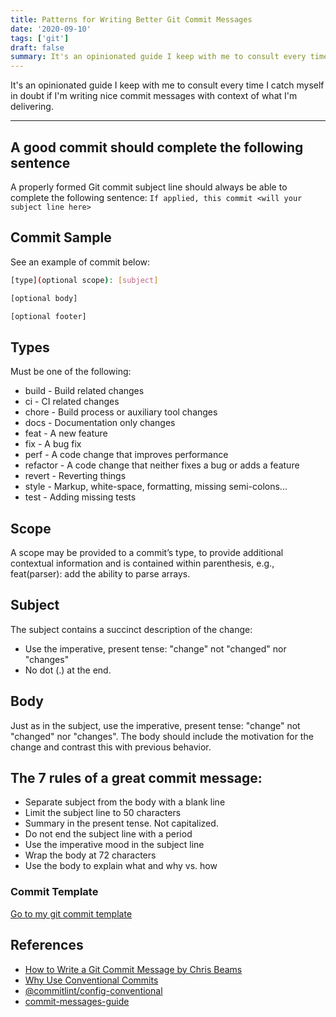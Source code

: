 ```yaml
---
title: Patterns for Writing Better Git Commit Messages
date: '2020-09-10'
tags: ['git']
draft: false
summary: It's an opinionated guide I keep with me to consult every time I catch myself in doubt if I'm writing nice commit messages with context of what I'm delivering.
---
```


It's an opinionated guide I keep with me to consult every time I catch myself in doubt if I'm writing nice commit messages with context of what I'm delivering.

---

## A good commit should complete the following sentence

A properly formed Git commit subject line should always be able to complete the following sentence:
`If applied, this commit <will your subject line here>`

## Commit Sample

See an example of commit below:

```bash
[type](optional scope): [subject]

[optional body]

[optional footer]
```

## Types

Must be one of the following:

- build - Build related changes
- ci - CI related changes
- chore - Build process or auxiliary tool changes
- docs - Documentation only changes
- feat - A new feature
- fix - A bug fix
- perf - A code change that improves performance
- refactor - A code change that neither fixes a bug or adds a feature
- revert - Reverting things
- style - Markup, white-space, formatting, missing semi-colons...
- test - Adding missing tests

## Scope

A scope may be provided to a commit’s type, to provide additional contextual information and is contained within parenthesis, e.g., feat(parser): add the ability to parse arrays.

## Subject

The subject contains a succinct description of the change:

- Use the imperative, present tense: "change" not "changed" nor "changes"
- No dot (.) at the end.

## Body

Just as in the subject, use the imperative, present tense: "change" not "changed" nor "changes". The body should include the motivation for the change and contrast this with previous behavior.

## The 7 rules of a great commit message:

- Separate subject from the body with a blank line
- Limit the subject line to 50 characters
- Summary in the present tense. Not capitalized.
- Do not end the subject line with a period
- Use the imperative mood in the subject line
- Wrap the body at 72 characters
- Use the body to explain what and why vs. how

### Commit Template

[Go to my git commit template](https://github.com/helderburato/dotfiles/blob/master/git/.gittemplates/commit)

## References

- [How to Write a Git Commit Message by Chris Beams](https://chris.beams.io/posts/git-commit/)
- [Why Use Conventional Commits](https://www.conventionalcommits.org/en/v1.0.0-beta.2/#why-use-conventional-commits)
- [@commitlint/config-conventional](https://github.com/conventional-changelog/commitlint/tree/master/@commitlint/config-conventional)
- [commit-messages-guide](https://github.com/RomuloOliveira/commit-messages-guide)
